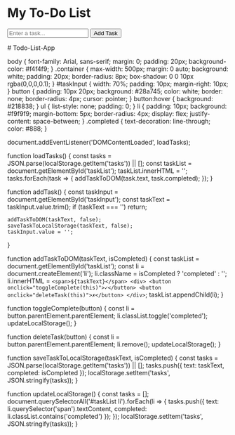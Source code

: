 <!DOCTYPE html>
<html>
<head>
    <title>To-Do List App</title>
    <link rel="stylesheet" href="style.css">
</head>
<body>
    <div class="container">
        <h1>My To-Do List</h1>
        <input type="text" id="taskInput" placeholder="Enter a task...">
        <button onclick="addTask()">Add Task</button>
        <ul id="taskList"></ul>
    </div>
    <script src="script.js"></script>
</body>
</html># Todo-List-App

body {
    font-family: Arial, sans-serif;
    margin: 0;
    padding: 20px;
    background-color: #f4f4f9;
}
.container {
    max-width: 500px;
    margin: 0 auto;
    background: white;
    padding: 20px;
    border-radius: 8px;
    box-shadow: 0 0 10px rgba(0,0,0,0.1);
}
#taskInput {
    width: 70%;
    padding: 10px;
    margin-right: 10px;
}
button {
    padding: 10px 20px;
    background: #28a745;
    color: white;
    border: none;
    border-radius: 4px;
    cursor: pointer;
}
button:hover {
    background: #218838;
}
ul {
    list-style: none;
    padding: 0;
}
li {
    padding: 10px;
    background: #f9f9f9;
    margin-bottom: 5px;
    border-radius: 4px;
    display: flex;
    justify-content: space-between;
}
.completed {
    text-decoration: line-through;
    color: #888;
}

document.addEventListener('DOMContentLoaded', loadTasks);

function loadTasks() {
    const tasks = JSON.parse(localStorage.getItem('tasks')) || [];
    const taskList = document.getElementById('taskList');
    taskList.innerHTML = '';
    tasks.forEach(task => {
        addTaskToDOM(task.text, task.completed);
    });
}

function addTask() {
    const taskInput = document.getElementById('taskInput');
    const taskText = taskInput.value.trim();
    if (taskText === '') return;

    addTaskToDOM(taskText, false);
    saveTaskToLocalStorage(taskText, false);
    taskInput.value = '';
}

function addTaskToDOM(taskText, isCompleted) {
    const taskList = document.getElementById('taskList');
    const li = document.createElement('li');
    li.className = isCompleted ? 'completed' : '';
    li.innerHTML = `
        <span>${taskText}</span>
        <div>
            <button onclick="toggleComplete(this)">✓</button>
            <button onclick="deleteTask(this)">✗</button>
        </div>
    `;
    taskList.appendChild(li);
}

function toggleComplete(button) {
    const li = button.parentElement.parentElement;
    li.classList.toggle('completed');
    updateLocalStorage();
}

function deleteTask(button) {
    const li = button.parentElement.parentElement;
    li.remove();
    updateLocalStorage();
}

function saveTaskToLocalStorage(taskText, isCompleted) {
    const tasks = JSON.parse(localStorage.getItem('tasks')) || [];
    tasks.push({ text: taskText, completed: isCompleted });
    localStorage.setItem('tasks', JSON.stringify(tasks));
}

function updateLocalStorage() {
    const tasks = [];
    document.querySelectorAll('#taskList li').forEach(li => {
        tasks.push({
            text: li.querySelector('span').textContent,
            completed: li.classList.contains('completed')
        });
    });
    localStorage.setItem('tasks', JSON.stringify(tasks));
}
